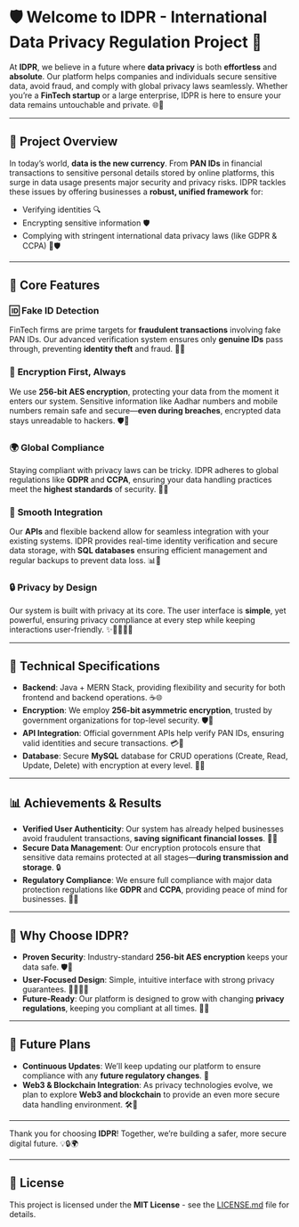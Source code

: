 # 🛡️ Welcome to IDPR - International Data Privacy Regulation Project 🎉

At **IDPR**, we believe in a future where **data privacy** is both **effortless** and **absolute**. Our platform helps companies and individuals secure sensitive data, avoid fraud, and comply with global privacy laws seamlessly. Whether you’re a **FinTech startup** or a large enterprise, IDPR is here to ensure your data remains untouchable and private. 🌐🔐

---

## 🌟 Project Overview

In today’s world, **data is the new currency**. From **PAN IDs** in financial transactions to sensitive personal details stored by online platforms, this surge in data usage presents major security and privacy risks. IDPR tackles these issues by offering businesses a **robust, unified framework** for:
- Verifying identities 🔍
- Encrypting sensitive information 🛡️
- Complying with stringent international data privacy laws (like GDPR & CCPA) 📜🛡️

---

## 🧩 Core Features

### 🆔 **Fake ID Detection**
FinTech firms are prime targets for **fraudulent transactions** involving fake PAN IDs. Our advanced verification system ensures only **genuine IDs** pass through, preventing **identity theft** and fraud. 🏦🚫

### 🔐 **Encryption First, Always**
We use **256-bit AES encryption**, protecting your data from the moment it enters our system. Sensitive information like Aadhar numbers and mobile numbers remain safe and secure—**even during breaches**, encrypted data stays unreadable to hackers. 🛡️🔑

### 🌍 **Global Compliance**
Staying compliant with privacy laws can be tricky. IDPR adheres to global regulations like **GDPR** and **CCPA**, ensuring your data handling practices meet the **highest standards** of security. 📑✅

### 🔄 **Smooth Integration**
Our **APIs** and flexible backend allow for seamless integration with your existing systems. IDPR provides real-time identity verification and secure data storage, with **SQL databases** ensuring efficient management and regular backups to prevent data loss. 📊💾

### 🔒 **Privacy by Design**
Our system is built with privacy at its core. The user interface is **simple**, yet powerful, ensuring privacy compliance at every step while keeping interactions user-friendly. ✨👨‍💻👩‍💻

---

## 🚀 Technical Specifications

- **Backend**: Java + MERN Stack, providing flexibility and security for both frontend and backend operations. ☕🌐
- **Encryption**: We employ **256-bit asymmetric encryption**, trusted by government organizations for top-level security. 🛡️🔑
- **API Integration**: Official government APIs help verify PAN IDs, ensuring valid identities and secure transactions. 💳🧾
- **Database**: Secure **MySQL** database for CRUD operations (Create, Read, Update, Delete) with encryption at every level. 📂🔐

---

## 📊 Achievements & Results

- **Verified User Authenticity**: Our system has already helped businesses avoid fraudulent transactions, **saving significant financial losses**. 🏦💼
- **Secure Data Management**: Our encryption protocols ensure that sensitive data remains protected at all stages—**during transmission and storage**. 🔒
- **Regulatory Compliance**: We ensure full compliance with major data protection regulations like **GDPR** and **CCPA**, providing peace of mind for businesses. 📜✅

---

## 🎯 Why Choose IDPR?

- **Proven Security**: Industry-standard **256-bit AES encryption** keeps your data safe. 🛡️🔑
- **User-Focused Design**: Simple, intuitive interface with strong privacy guarantees. 👨‍💻👩‍💻
- **Future-Ready**: Our platform is designed to grow with changing **privacy regulations**, keeping you compliant at all times. 🔮✨

---

## 📆 Future Plans

- **Continuous Updates**: We’ll keep updating our platform to ensure compliance with any **future regulatory changes**. 🔄
- **Web3 & Blockchain Integration**: As privacy technologies evolve, we plan to explore **Web3 and blockchain** to provide an even more secure data handling environment. 🛠️🧠

---

Thank you for choosing **IDPR**! Together, we’re building a safer, more secure digital future. 💡🔒🌍

---

## 📝 License

This project is licensed under the **MIT License** - see the [LICENSE.md](LICENSE.md) file for details.
